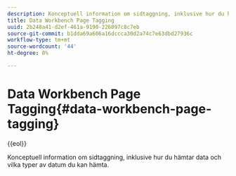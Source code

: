 ```yaml
---
description: Konceptuell information om sidtaggning, inklusive hur du hämtar data och vilka typer av datum du kan hämta.
title: Data Workbench Page Tagging
uuid: 2b248a41-d2ef-461a-9190-226097c8c7eb
source-git-commit: b1dda69a606a16dccca30d2a74c7e63dbd27936c
workflow-type: tm+mt
source-wordcount: '44'
ht-degree: 0%

---
```



# Data Workbench Page Tagging{#data-workbench-page-tagging}

{{eol}}

Konceptuell information om sidtaggning, inklusive hur du hämtar data och vilka typer av datum du kan hämta.

